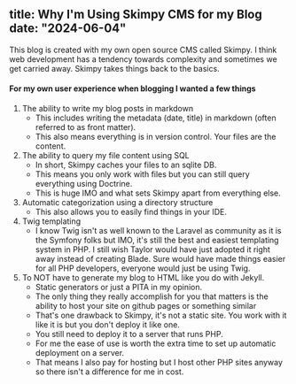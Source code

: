 title: Why I'm Using Skimpy CMS for my Blog
date: "2024-06-04"
---
This blog is created with my own open source CMS called Skimpy. I think web development has a tendency towards complexity and sometimes we get carried away. Skimpy takes things back to the basics.

#### For my own user experience when blogging I wanted a few things
1. The ability to write my blog posts in markdown
    * This includes writing the metadata (date, title) in markdown (often referred to as front matter).
    * This also means everything is in version control. Your files are the content.
2. The ability to query my file content using SQL
    * In short, Skimpy caches your files to an sqlite DB.
    * This means you only work with files but you can still query everything using Doctrine.
    * This is huge IMO and what sets Skimpy apart from everything else.
2. Automatic categorization using a directory structure
    * This also allows you to easily find things in your IDE.
3. Twig templating
    * I know Twig isn't as well known to the Laravel as community as it is the Symfony folks but IMO, it's still the best and easiest templating system in PHP. I still wish Taylor would have just adopted it right away instead of creating Blade. Sure would have made things easier for all PHP developers, everyone would just be using Twig.
4. To NOT have to generate my blog to HTML like you do with Jekyll.
    * Static generators or just a PITA in my opinion.
    * The only thing they really accomplish for you that matters is the ability to host your site on github pages or something similar
    * That's one drawback to Skimpy, it's not a static site. You work with it like it is but you don't deploy it like one.
    * You still need to deploy it to a server that runs PHP.
    * For me the ease of use is worth the extra time to set up automatic deployment on a server.
    * That means I also pay for hosting but I host other PHP sites anyway so there isn't a difference for me in cost.

